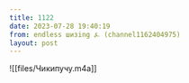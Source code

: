 ```yaml
---
title: 1122
date: 2023-07-28 19:40:19
from: endless шизing ⍼ (channel1162404975)
layout: post
---
```


![[files/Чикипучу.m4a]]


